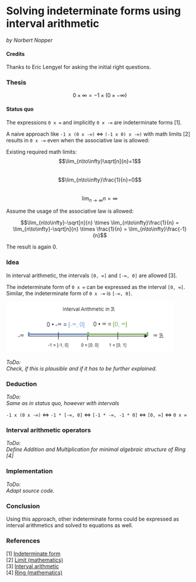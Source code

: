 # Solving indeterminate forms using interval arithmetic

*by Norbert Nopper*

#### Credits

Thanks to Eric Lengyel for asking the initial right questions.

### Thesis

$$0 \times ∞ = -1 \times (0 \times -∞)$$

#### Status quo

The expressions `0 x ∞` and implicitly `0 x -∞` are indeterminate forms [1].

A naive approach like `-1 x (0 x -∞)` <=> `(-1 x 0) x -∞)` with math limits [2] results in `0 x -∞` even when the associative law is allowed:

Existing required math limits:
$$\lim_{n\to\infty}\sqrt[n]{n}=1$$  
$$\lim_{n\to\infty}\frac{1}{n}=0$$  
$$\lim_{n\to\infty}{n}=\infty$$  

Assume the usage of the associative law is allowed:

$$\lim_{n\to\infty}-\sqrt[n]{n} \times \lim_{n\to\infty}\frac{1}{n} = \lim_{n\to\infty}-\sqrt[n]{n} \times \frac{1}{n} = \lim_{n\to\infty}\frac{-1}{n}$$

The result is again 0.

### Idea

In interval arithmetic, the intervals `[0, ∞]` and `[-∞, 0]` are allowed [3].

The indeterminate form of `0 x ∞` can be expressed as the interval `[0, ∞]`.  
Similar, the indeterminate form of `0 x -∞` is `[-∞, 0]`.

![](illustrations/visual_interval_arithmetic.png)

*ToDo:*  
*Check, if this is plausible and if it has to be further explained.*

### Deduction

*ToDo:*  
*Same as in status quo, however with intervals*

`-1 x (0 x -∞)` <=> `-1 * [-∞, 0]` <=> `[-1 * -∞, -1 * 0]` <=> `[0, ∞]` <=> `0 x ∞`

### Interval arithmetic operators

*ToDo:*  
*Define Addition and Multiplication for minimal algebraic structure of Ring [4]*

### Implementation

*ToDo:*  
*Adapt source code.*

### Conclusion

Using this approach, other indeterminate forms could be expressed as interval arithmetics and solved to equations as well.

### References

[1] [Indeterminate form](https://en.wikipedia.org/wiki/Indeterminate_form)  
[2] [Limit (mathematics)](https://en.wikipedia.org/wiki/Limit_(mathematics))  
[3] [Interval arithmetic](https://en.wikipedia.org/wiki/Interval_arithmetic)  
[4] [Ring (mathematics)](https://en.wikipedia.org/wiki/Ring_(mathematics))
